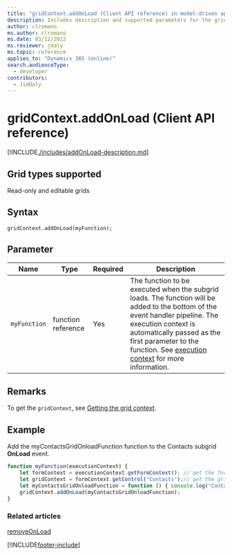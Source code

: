 ```yaml
---
title: "gridContext.addOnLoad (Client API reference) in model-driven apps"
description: Includes description and supported parameters for the gridContext.addOnLoad method.
author: clromano
ms.author: clromano
ms.date: 03/12/2022
ms.reviewer: jdaly
ms.topic: reference
applies_to: "Dynamics 365 (online)"
search.audienceType:
  - developer
contributors:
  - JimDaly
---
```


# gridContext.addOnLoad (Client API reference)

[!INCLUDE[./includes/addOnLoad-description.md](./includes/addOnLoad-description.md)]

## Grid types supported

Read-only and editable grids

## Syntax

`gridContext.addOnLoad(myFunction);`

## Parameter

|Name|Type|Required|Description|
|---|---|---|---|
|`myFunction`| function reference | Yes| The function to be executed when the subgrid loads. The function will be added to the bottom of the event handler pipeline. The execution context is automatically passed as the first parameter to the function. See [execution context](../../../clientapi-execution-context.md) for more information. |

## Remarks

To get the `gridContext`, see [Getting the grid context](../../grids.md#bkmk_gridcontext).

## Example

Add the myContactsGridOnloadFunction function to the Contacts subgrid **OnLoad** event.

```JavaScript
function myFunction(executionContext) {
    let formContext = executionContext.getFormContext(); // get the form context
    let gridContext = formContext.getControl("Contacts");// get the grid context
    let myContactsGridOnloadFunction = function () { console.log("Contacts Subgrid OnLoad event occurred") };
    gridContext.addOnLoad(myContactsGridOnloadFunction);
}
```

### Related articles

[removeOnLoad](removeOnLoad.md)

[!INCLUDE[footer-include](../../../../../../includes/footer-banner.md)]

